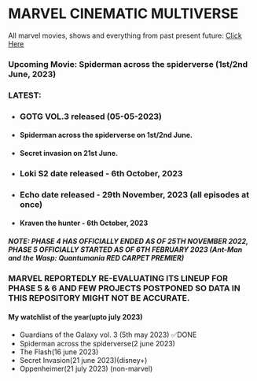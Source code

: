 # MARVEL CINEMATIC MULTIVERSE

All marvel movies, shows and everything from past present future: [Click Here](https://github.com/gunjan1909/marvel/blob/main/MCU%20RESEARCH.md)

### Upcoming Movie: Spiderman across the spiderverse (1st/2nd June, 2023)

### LATEST:

- ### GOTG VOL.3 released (05-05-2023)
- #### Spiderman across the spiderverse on 1st/2nd June.
- #### Secret invasion on 21st June.
- ### Loki S2 date released - 6th October, 2023
- ### Echo date released - 29th November, 2023 (all episodes at once)
- #### Kraven the hunter - 6th October, 2023

##### NOTE: PHASE 4 HAS OFFICIALLY ENDED AS OF 25TH NOVEMBER 2022, PHASE 5 OFFICIALLY STARTED AS OF 6TH FEBRUARY 2023 (Ant-Man and the Wasp: Quantumania RED CARPET PREMIER)

### MARVEL REPORTEDLY RE-EVALUATING ITS LINEUP FOR PHASE 5 & 6 AND FEW PROJECTS POSTPONED SO DATA IN THIS REPOSITORY MIGHT NOT BE ACCURATE.

#### My watchlist of the year(upto july 2023)

- Guardians of the Galaxy vol. 3 (5th may 2023) ✅DONE
- Spiderman across the spiderverse(2 june 2023)
- The Flash(16 june 2023)
- Secret Invasion(21 june 2023)(disney+)
- Oppenheimer(21 july 2023) (non-marvel)
